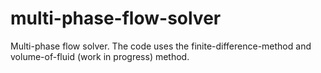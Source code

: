 # multi-phase-flow-solver
Multi-phase flow solver. The code uses the finite-difference-method and volume-of-fluid (work in progress) method. 
